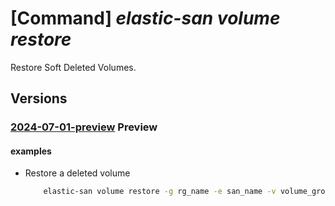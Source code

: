 # [Command] _elastic-san volume restore_

Restore Soft Deleted Volumes.

## Versions

### [2024-07-01-preview](/Resources/mgmt-plane/L3N1YnNjcmlwdGlvbnMve30vcmVzb3VyY2Vncm91cHMve30vcHJvdmlkZXJzL21pY3Jvc29mdC5lbGFzdGljc2FuL2VsYXN0aWNzYW5zL3t9L3ZvbHVtZWdyb3Vwcy97fS92b2x1bWVzL3t9L3Jlc3RvcmU=/2024-07-01-preview.xml) **Preview**

<!-- mgmt-plane /subscriptions/{}/resourcegroups/{}/providers/microsoft.elasticsan/elasticsans/{}/volumegroups/{}/volumes/{}/restore 2024-07-01-preview -->

#### examples

- Restore a deleted volume
    ```bash
        elastic-san volume restore -g rg_name -e san_name -v volume_group_name -n deleted_volume_name
    ```
